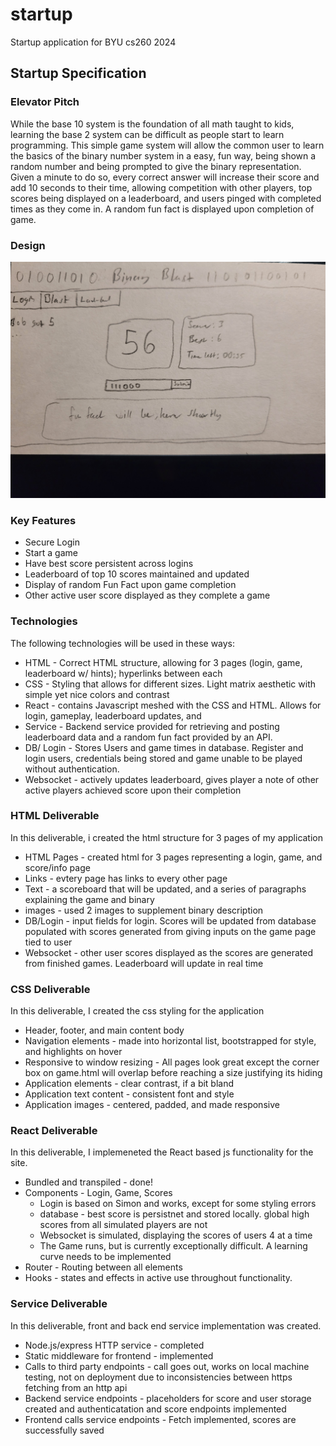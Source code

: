 # startup
Startup application for BYU cs260 2024

## Startup Specification

### Elevator Pitch

While the base 10 system is the foundation of all math taught to kids, learning the base 2 system can be difficult as people start to learn programming. This simple game system will allow the common user to learn the basics of the binary number system in a easy, fun way, being shown a random number and being prompted to give the binary representation. Given a minute to do so, every correct answer will increase their score and add 10 seconds to their time, allowing competition with other players, top scores being displayed on a leaderboard, and users pinged with completed times as they come in. A random fun fact is displayed upon completion of game.

### Design

![BinaryBlast](public/BinaryBlast.jpg)

### Key Features

* Secure Login
* Start a game
* Have best score persistent across logins
* Leaderboard of top 10 scores maintained and updated
* Display of random Fun Fact upon game completion
* Other active user score displayed as they complete a game

### Technologies

The following technologies will be used in these ways:

- HTML - Correct HTML structure, allowing for 3 pages (login, game, leaderboard w/ hints); hyperlinks between each
- CSS - Styling that allows for different sizes. Light matrix aesthetic with simple yet nice colors and contrast
- React - contains Javascript meshed with the CSS and HTML. Allows for login, gameplay, leaderboard updates, and 
- Service - Backend service provided for retrieving and posting leaderboard data and a random fun fact provided by an API.
- DB/ Login - Stores Users and game times in database. Register and login users, credentials being stored and game unable to be played without authentication.
- Websocket - actively updates leaderboard, gives player a note of other active players achieved score upon their completion

### HTML Deliverable

In this deliverable, i created the html structure for 3 pages of my application

- HTML Pages - created html for 3 pages representing a login, game, and score/info page
- Links - evtery page has links to every other page
- Text - a scoreboard that will be updated, and a series of paragraphs explaining the game and binary
- images - used 2 images to supplement binary description
- DB/Login - input fields for login. Scores will be updated from database populated with scores generated from giving inputs on the game page tied to user
- Websocket - other user scores displayed as the scores are generated from finished games. Leaderboard will update in real time

### CSS Deliverable

In this deliverable, I created the css styling for the application

- Header, footer, and main content body
- Navigation elements - made into horizontal list, bootstrapped for style, and highlights on hover
- Responsive to window resizing - All pages look great except the corner box on game.html will overlap before reaching a size justifying its hiding
- Application elements - clear contrast, if a bit bland
- Application text content - consistent font and style
- Application images - centered, padded, and made responsive

### React Deliverable

In this deliverable, I implemeneted the React based js functionality for the site.

- Bundled and transpiled - done!
- Components - Login, Game, Scores
    - Login is based on Simon and works, except for some styling errors
    - database - best score is persistnet and stored locally. global high scores from all simulated players are not
    - Websocket is simulated, displaying the scores of users 4 at a time
    - The Game runs, but is currently exceptionally difficult. A learning curve needs to be implemented
- Router - Routing between all elements
- Hooks - states and effects in active use throughout functionality.

### Service Deliverable

In this deliverable, front and back end service implementation was created.

- Node.js/express HTTP service - completed
- Static middleware for frontend - implemented
- Calls to third party endpoints - call goes out, works on local machine testing, not on deployment due to inconsistencies between https fetching from an http api
- Backend service endpoints - placeholders for score and user storage created and authenticatation and score endpoints implemented
- Frontend calls service endpoints - Fetch implemented, scores are successfully saved
